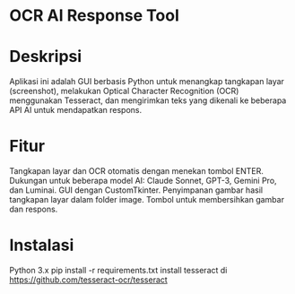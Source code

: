 # OCR AI Response Tool
# Deskripsi
Aplikasi ini adalah GUI berbasis Python untuk menangkap tangkapan layar (screenshot), melakukan Optical Character Recognition (OCR) menggunakan Tesseract, dan mengirimkan teks yang dikenali ke beberapa API AI untuk mendapatkan respons.

# Fitur
Tangkapan layar dan OCR otomatis dengan menekan tombol ENTER.
Dukungan untuk beberapa model AI: Claude Sonnet, GPT-3, Gemini Pro, dan Luminai.
GUI dengan CustomTkinter.
Penyimpanan gambar hasil tangkapan layar dalam folder image.
Tombol untuk membersihkan gambar dan respons.

# Instalasi
Python 3.x
pip install -r requirements.txt
install tesseract di https://github.com/tesseract-ocr/tesseract
